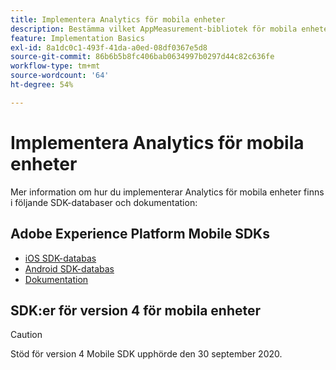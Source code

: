 ```yaml
---
title: Implementera Analytics för mobila enheter
description: Bestämma vilket AppMeasurement-bibliotek för mobila enheter som ska användas.
feature: Implementation Basics
exl-id: 8a1dc0c1-493f-41da-a0ed-08df0367e5d8
source-git-commit: 86b6b5b8fc406bab0634997b0297d44c82c636fe
workflow-type: tm+mt
source-wordcount: '64'
ht-degree: 54%

---
```


# Implementera Analytics för mobila enheter

Mer information om hur du implementerar Analytics för mobila enheter finns i följande SDK-databaser och dokumentation:

## Adobe Experience Platform Mobile SDKs

* [iOS SDK-databas](https://github.com/adobe/aepsdk-analytics-ios)
* [Android SDK-databas](https://github.com/adobe/aepsdk-analytics-android)
* [Dokumentation](https://sdkdocs.com/)

## SDK:er för version 4 för mobila enheter

>[!CAUTION]
>
>Stöd för version 4 Mobile SDK upphörde den 30 september 2020.

